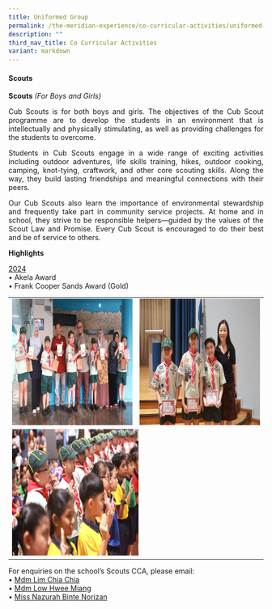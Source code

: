 ```yaml
---
title: Uniformed Group
permalink: /the-meridian-experience/co-curricular-activities/uniformed-group/
description: ""
third_nav_title: Co Curricular Activities
variant: markdown
---
```

#### Scouts


**Scouts**&nbsp;_(For Boys and Girls)_

<p align="justify">Cub Scouts is for both boys and girls. The objectives of the Cub Scout programme are to develop the students in an environment that is intellectually and physically stimulating, as well as providing challenges for the students to overcome.</p>

<p align="justify">Students in Cub Scouts engage in a wide range of exciting activities including outdoor adventures, life skills training, hikes, outdoor cooking, camping, knot-tying, craftwork, and other core scouting skills. Along the way, they build lasting friendships and meaningful connections with their peers.</p>

<p align="justify">Our Cub Scouts also learn the importance of environmental stewardship and frequently take part in community service projects. At home and in school, they strive to be responsible helpers—guided by the values of the Scout Law and Promise. Every Cub Scout is encouraged to do their best and be of service to others.</p>

<b>Highlights</b>

<u>2024</u><br>
•	Akela Award<br>
•	Frank Cooper Sands Award (Gold)<br>


<table style="width:100%">

  <tbody><tr>
    <td><img src="/images/The%20Meridian%20Experience/Co%20Curricular%20Activities/Uniformed%20Group/Scouts/Scouts_1.jpg" style="width:450px;height:250px;float:center"></td>
    <td><img src="/images/The%20Meridian%20Experience/Co%20Curricular%20Activities/Uniformed%20Group/Scouts/Scouts_2.jpg" style="width:450px;height:250px;float:center"></td>
	</tr>
	<tr>
    <td colspan="2"><img src="/images/The%20Meridian%20Experience/Co%20Curricular%20Activities/Uniformed%20Group/Scouts/Scouts_3.jpg" style="width:250px;height:250px;float:center"></td>
	</tr>
</tbody></table>


For enquiries on the school’s Scouts CCA, please email:<br>
• <a href="mailto:lim_chia_chia@moe.edu.sg">Mdm Lim Chia Chia</a><br>
• <a href="mailto:low_hwee_miang_a@moe.edu.sg">Mdm Low Hwee Miang</a><br>
• <a href="mailto:nazurah_norizan@moe.edu.sg">Miss Nazurah Binte Norizan</a>
